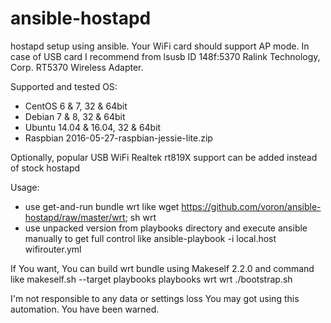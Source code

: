 # ansible-hostapd
hostapd setup using ansible. Your WiFi card should support AP mode. In case of USB card I recommend from lsusb ID 148f:5370 Ralink Technology, Corp. RT5370 Wireless Adapter.

Supported and tested OS:
- CentOS 6 & 7, 32 & 64bit
- Debian 7 & 8, 32 & 64bit
- Ubuntu 14.04 & 16.04, 32 & 64bit
- Raspbian 2016-05-27-raspbian-jessie-lite.zip

Optionally, popular USB WiFi Realtek rt819X support can be added instead of stock hostapd

Usage:
- use get-and-run bundle wrt like wget https://github.com/voron/ansible-hostapd/raw/master/wrt; sh wrt
- use unpacked version from playbooks directory and execute ansible manually to get full control like ansible-playbook -i local.host wifirouter.yml

If You want, You can build wrt bundle using Makeself 2.2.0 and command like makeself.sh --target playbooks playbooks wrt wrt ./bootstrap.sh

I'm not responsible to any data or settings loss You may got using this automation. You have been warned.
